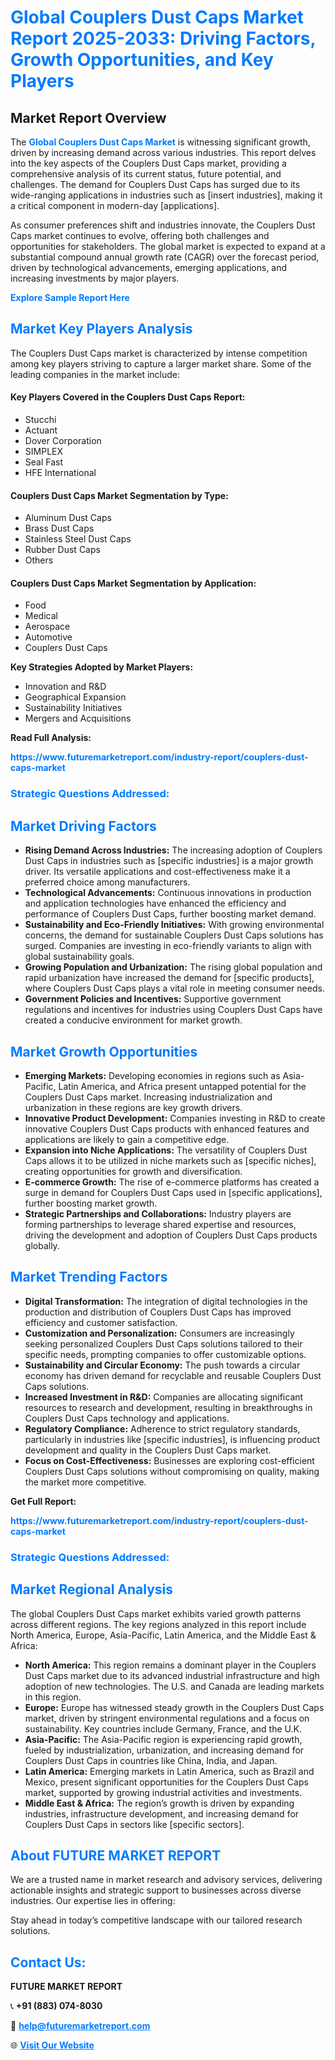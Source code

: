 <h1 style="color: #007BFF;">Global Couplers Dust Caps Market Report 2025-2033: Driving Factors, Growth Opportunities, and Key Players</h1>

<section id="overview">
<h2>Market Report Overview</h2>
<p>The <a href="https://www.futuremarketreport.com/industry-report/couplers-dust-caps-market" style="color: #007BFF; text-decoration: none;"><strong>Global Couplers Dust Caps Market</strong></a> is witnessing significant growth, driven by increasing demand across various industries. This report delves into the key aspects of the Couplers Dust Caps market, providing a comprehensive analysis of its current status, future potential, and challenges. The demand for Couplers Dust Caps has surged due to its wide-ranging applications in industries such as [insert industries], making it a critical component in modern-day [applications].</p>
<p>As consumer preferences shift and industries innovate, the Couplers Dust Caps market continues to evolve, offering both challenges and opportunities for stakeholders. The global market is expected to expand at a substantial compound annual growth rate (CAGR) over the forecast period, driven by technological advancements, emerging applications, and increasing investments by major players.</p>
</section>

<section id="overview">
<p><a href="https://www.futuremarketreport.com/request-sample/reportId=128142" style="color: #007BFF; text-decoration: none;"><strong>Explore Sample Report Here</strong></a></p>
</section>

<section id="key-players">
<h2 style="color: #007BFF;">Market Key Players Analysis</h2>
<p>The Couplers Dust Caps market is characterized by intense competition among key players striving to capture a larger market share. Some of the leading companies in the market include:</p>
<h4>Key Players Covered in the Couplers Dust Caps Report:</h4>
<ul><li>Stucchi</li><li>Actuant</li><li>Dover Corporation</li><li>SIMPLEX</li><li>Seal Fast</li><li>HFE International</li></ul>
<h4>Couplers Dust Caps Market Segmentation by Type:</h4>
<ul><li>Aluminum Dust Caps</li><li>Brass Dust Caps</li><li>Stainless Steel Dust Caps</li><li>Rubber Dust Caps</li><li>Others</li></ul>

<h4>Couplers Dust Caps Market Segmentation by Application:</h4>
<ul><li>Food</li><li>Medical</li><li>Aerospace</li><li>Automotive</li><li>Couplers Dust Caps</li></ul>
<p><strong>Key Strategies Adopted by Market Players:</strong></p>
<ul>
<li>Innovation and R&D</li>
<li>Geographical Expansion</li>
<li>Sustainability Initiatives</li>
<li>Mergers and Acquisitions</li>
</ul>
</section>

<section>
<p><strong>Read Full Analysis: </strong></p><a href="https://www.futuremarketreport.com/industry-report/couplers-dust-caps-market" style="color: #007BFF; text-decoration: none;"><strong>https://www.futuremarketreport.com/industry-report/couplers-dust-caps-market</strong></a>
<h3 style="color: #007BFF;">Strategic Questions Addressed:</h3>
</section>

<section id="driving-factors">
<h2 style="color: #007BFF;">Market Driving Factors</h2>
<ul>
<li><strong>Rising Demand Across Industries:</strong> The increasing adoption of Couplers Dust Caps in industries such as [specific industries] is a major growth driver. Its versatile applications and cost-effectiveness make it a preferred choice among manufacturers.</li>
<li><strong>Technological Advancements:</strong> Continuous innovations in production and application technologies have enhanced the efficiency and performance of Couplers Dust Caps, further boosting market demand.</li>
<li><strong>Sustainability and Eco-Friendly Initiatives:</strong> With growing environmental concerns, the demand for sustainable Couplers Dust Caps solutions has surged. Companies are investing in eco-friendly variants to align with global sustainability goals.</li>
<li><strong>Growing Population and Urbanization:</strong> The rising global population and rapid urbanization have increased the demand for [specific products], where Couplers Dust Caps plays a vital role in meeting consumer needs.</li>
<li><strong>Government Policies and Incentives:</strong> Supportive government regulations and incentives for industries using Couplers Dust Caps have created a conducive environment for market growth.</li>
</ul>
</section>

<section id="growth-opportunities">
<h2 style="color: #007BFF;">Market Growth Opportunities</h2>
<ul>
<li><strong>Emerging Markets:</strong> Developing economies in regions such as Asia-Pacific, Latin America, and Africa present untapped potential for the Couplers Dust Caps market. Increasing industrialization and urbanization in these regions are key growth drivers.</li>
<li><strong>Innovative Product Development:</strong> Companies investing in R&D to create innovative Couplers Dust Caps products with enhanced features and applications are likely to gain a competitive edge.</li>
<li><strong>Expansion into Niche Applications:</strong> The versatility of Couplers Dust Caps allows it to be utilized in niche markets such as [specific niches], creating opportunities for growth and diversification.</li>
<li><strong>E-commerce Growth:</strong> The rise of e-commerce platforms has created a surge in demand for Couplers Dust Caps used in [specific applications], further boosting market growth.</li>
<li><strong>Strategic Partnerships and Collaborations:</strong> Industry players are forming partnerships to leverage shared expertise and resources, driving the development and adoption of Couplers Dust Caps products globally.</li>
</ul>
</section>

<section id="trending-factors">
<h2 style="color: #007BFF;">Market Trending Factors</h2>
<ul>
<li><strong>Digital Transformation:</strong> The integration of digital technologies in the production and distribution of Couplers Dust Caps has improved efficiency and customer satisfaction.</li>
<li><strong>Customization and Personalization:</strong> Consumers are increasingly seeking personalized Couplers Dust Caps solutions tailored to their specific needs, prompting companies to offer customizable options.</li>
<li><strong>Sustainability and Circular Economy:</strong> The push towards a circular economy has driven demand for recyclable and reusable Couplers Dust Caps solutions.</li>
<li><strong>Increased Investment in R&D:</strong> Companies are allocating significant resources to research and development, resulting in breakthroughs in Couplers Dust Caps technology and applications.</li>
<li><strong>Regulatory Compliance:</strong> Adherence to strict regulatory standards, particularly in industries like [specific industries], is influencing product development and quality in the Couplers Dust Caps market.</li>
<li><strong>Focus on Cost-Effectiveness:</strong> Businesses are exploring cost-efficient Couplers Dust Caps solutions without compromising on quality, making the market more competitive.</li>
</ul>
</section>

<section>
<p><strong>Get Full Report: </strong></p><a href="https://www.futuremarketreport.com/industry-report/couplers-dust-caps-market" style="color: #007BFF; text-decoration: none;"><strong>https://www.futuremarketreport.com/industry-report/couplers-dust-caps-market</strong></a>
<h3 style="color: #007BFF;">Strategic Questions Addressed:</h3>
</section>


<section id="regional-analysis">
<h2 style="color: #007BFF;">Market Regional Analysis</h2>
<p>The global Couplers Dust Caps market exhibits varied growth patterns across different regions. The key regions analyzed in this report include North America, Europe, Asia-Pacific, Latin America, and the Middle East & Africa:</p>
<ul>
<li><strong>North America:</strong> This region remains a dominant player in the Couplers Dust Caps market due to its advanced industrial infrastructure and high adoption of new technologies. The U.S. and Canada are leading markets in this region.</li>
<li><strong>Europe:</strong> Europe has witnessed steady growth in the Couplers Dust Caps market, driven by stringent environmental regulations and a focus on sustainability. Key countries include Germany, France, and the U.K.</li>
<li><strong>Asia-Pacific:</strong> The Asia-Pacific region is experiencing rapid growth, fueled by industrialization, urbanization, and increasing demand for Couplers Dust Caps in countries like China, India, and Japan.</li>
<li><strong>Latin America:</strong> Emerging markets in Latin America, such as Brazil and Mexico, present significant opportunities for the Couplers Dust Caps market, supported by growing industrial activities and investments.</li>
<li><strong>Middle East & Africa:</strong> The region’s growth is driven by expanding industries, infrastructure development, and increasing demand for Couplers Dust Caps in sectors like [specific sectors].</li>
</ul>
</section>

<footer>
<h2 style="color: #007BFF;">About FUTURE MARKET REPORT</h2>
<p>We are a trusted name in market research and advisory services, delivering actionable insights and strategic support to businesses across diverse industries. Our expertise lies in offering:</p>

<p>Stay ahead in today’s competitive landscape with our tailored research solutions.</p>

<h2 style="color: #007BFF;">Contact Us:</h2>
<p><strong>FUTURE MARKET REPORT</strong></p>
<p>📞 <strong>+91 (883) 074-8030</strong></p>
<p>📧 <strong><a href="mailto:help@futuremarketreport.com" style="color: #007BFF;">help@futuremarketreport.com</a></strong></p>
<p>🌐 <strong><a href="https://www.futuremarketreport.com/" style="color: #007BFF;">Visit Our Website</a></strong></p>
</footer>